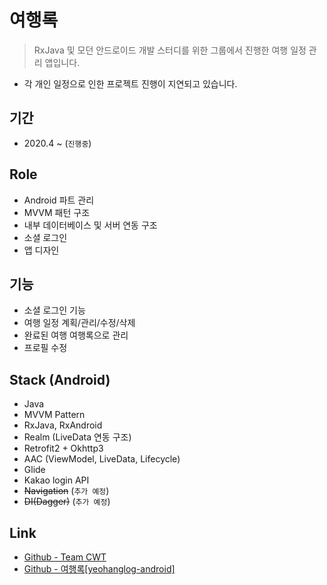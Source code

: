 # 여행록
> RxJava 및 모던 안드로이드 개발 스터디를 위한 그룹에서 진행한 여행 일정 관리 앱입니다.
- 각 개인 일정으로 인한 프로젝트 진행이 지연되고 있습니다. 
  
## 기간 
- 2020.4 ~  (`진행중`)

## Role
- Android 파트 관리
- MVVM 패턴 구조 
- 내부 데이터베이스 및 서버 연동 구조
- 소셜 로그인
- 앱 디자인

## 기능 
- 소셜 로그인 기능
- 여행 일정 계획/관리/수정/삭제
- 완료된 여행 여행록으로 관리
- 프로필 수정

## Stack (Android)
- Java
- MVVM Pattern
- RxJava, RxAndroid
- Realm (LiveData 연동 구조)
- Retrofit2 + Okhttp3
- AAC (ViewModel, LiveData, Lifecycle)
- Glide
- Kakao login API
- ~~Navigation~~ (`추가 예정`)
- ~~DI(Dagger)~~ (`추가 예정`)

## Link
- [Github - Team CWT](https://github.com/CWT-Study)
- [Github - 여행록[yeohanglog-android]](https://github.com/CWT-Study/yeohanglog-android)